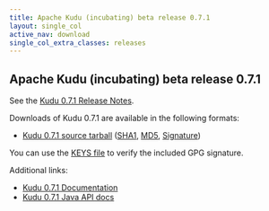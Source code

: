 ```yaml
---
title: Apache Kudu (incubating) beta release 0.7.1
layout: single_col
active_nav: download
single_col_extra_classes: releases
---
```


<!--

Licensed to the Apache Software Foundation (ASF) under one
or more contributor license agreements.  See the NOTICE file
distributed with this work for additional information
regarding copyright ownership.  The ASF licenses this file
to you under the Apache License, Version 2.0 (the
"License"); you may not use this file except in compliance
with the License.  You may obtain a copy of the License at

  http://www.apache.org/licenses/LICENSE-2.0

Unless required by applicable law or agreed to in writing,
software distributed under the License is distributed on an
"AS IS" BASIS, WITHOUT WARRANTIES OR CONDITIONS OF ANY
KIND, either express or implied.  See the License for the
specific language governing permissions and limitations
under the License.

-->

## Apache Kudu (incubating) beta release 0.7.1

See the [Kudu 0.7.1 Release Notes](docs/release_notes.html).

Downloads of Kudu 0.7.1 are available in the following formats:

* [Kudu 0.7.1 source tarball](https://www.apache.org/dyn/closer.lua/incubator/kudu/0.7.1)
  ([SHA1](https://www.apache.org/dist/incubator/kudu/0.7.1/apache-kudu-incubating-0.7.1.tar.gz.sha),
  [MD5](https://www.apache.org/dist/incubator/kudu/0.7.1/apache-kudu-incubating-0.7.1.tar.gz.md5),
  [Signature](https://www.apache.org/dist/incubator/kudu/0.7.1/apache-kudu-incubating-0.7.1.tar.gz.asc))

You can use the [KEYS file](https://www.apache.org/dist/incubator/kudu/KEYS) to verify the included GPG signature.

Additional links:

* [Kudu 0.7.1 Documentation](docs/)
* [Kudu 0.7.1 Java API docs](apidocs/)
